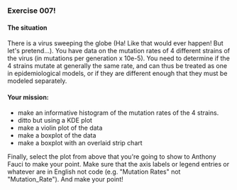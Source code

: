 ### Exercise 007!

#### The situation
There is a virus sweeping the globe (Ha! Like that would ever happen! But let's pretend...). You have data on the mutation rates of 4 different strains of the virus (in mutations per generation x 10e-5). You need to determine if the 4 strains mutate at generally the same rate, and can thus be treated as one in epidemiological models, or if they are different enough that they must be modeled separately.  

#### Your mission:

* make an informative histogram of the mutation rates of the 4 strains.
* ditto but using a KDE plot
* make a violin plot of the data
* make a boxplot of the data
* make a boxplot with an overlaid strip chart

Finally, select the plot from above that you're going to show to Anthony Fauci to make your point. Make sure that the axis labels or legend entries or whatever are in English not code (e.g. "Mutation Rates" not "Mutation_Rate"). And make your point!


